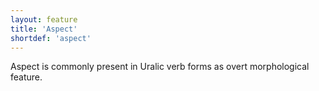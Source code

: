 ```yaml
---
layout: feature
title: 'Aspect'
shortdef: 'aspect'
---
```


Aspect is commonly present in Uralic verb forms as overt morphological
feature.
